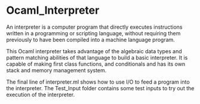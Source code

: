 # Ocaml_Interpreter
 
An interpreter is a computer program that directly executes instructions written in a programming or scripting language, without requiring them previously to have been compiled into a machine language program.

This Ocaml interpreter takes advantage of the algebraic data types and pattern matching abilities of that language to build a basic interpreter.  It is capable of making first class functions, and conditionals and has its own stack and memory management system.

The final line of interpreter.ml shows how to use I/O to feed a program into the interpreter.  The Test_Input folder contains some test inputs to try out the execution of the interpreter.